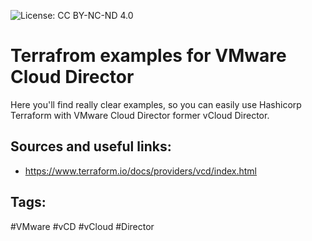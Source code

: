 ![License: CC BY-NC-ND 4.0](https://img.shields.io/badge/License-CC%20BY--NC--ND%204.0-lightgrey.svg)

# Terrafrom examples for VMware Cloud Director
Here you'll find really clear examples, so you can easily use Hashicorp Terraform with VMware Cloud Director former vCloud Director.

## Sources and useful links:

 * https://www.terraform.io/docs/providers/vcd/index.html
 
## Tags:

#VMware #vCD #vCloud #Director
